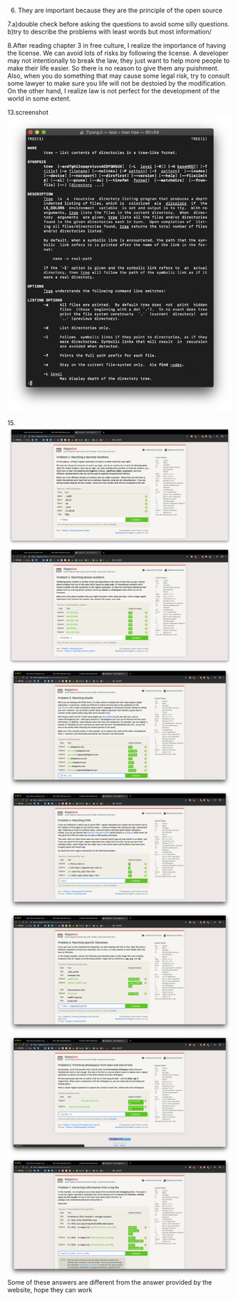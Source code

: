 6. They are important because they are the principle of the open source

7.a)double check before asking the questions to avoid some silly questions.  
  b)try to describe the problems with least words but most information/
  
8.After reading chapter 3 in free culture, I realize the importance of having
  the license. We can avoid lots of risks by following the license. A developer 
  may not intentionally to break the law, they just want to help more people to
  make their life easier. So there is no reason to give them any puishment. Also, 
  when you do something that may cause some legal risk, try to consult some lawyer
  to make sure you life will not be destoied by the modification. On the other
  hand, I realize law is not perfect for the development of the world in some extent.

13.screenshot ![tree screenshot](screenshot.png)

15.![q1](1.png)
![q2](2.png)
![q3](3.png)
![q4](4.png)
![q5](5.png)
![q6](6.png)
![q7](7.png)
Some of these answers are different from the answer provided by the website, hope they can work
